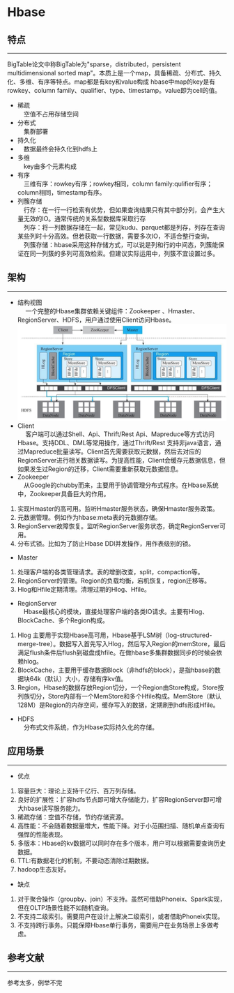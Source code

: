 # Hbase 
## 特点
---
BigTable论文中称BigTable为"sparse，distributed，persistent multidimensional sorted map"。本质上是一个map，具备稀疏、分布式、持久化、多维、有序等特点。map都是有key和value构成
hbase中map的key是有rowkey、column family、qualifier、type、timestamp。value即为cell的值。

+ 稀疏  
  &emsp;空值不占用存储空间
+ 分布式  
  &emsp;集群部署
+ 持久化
+ &emsp;数据最终会持久化到hdfs上  
+ 多维  
  &emsp;key由多个元素构成
+ 有序  
  &emsp;三维有序：rowkey有序；rowkey相同，column family:qulifier有序；column相同，timestamp有序。
+ 列簇存储  
  &emsp;行存：在一行一行检索有优势，但如果查询结果只有其中部分列，会产生大量无效的IO。通常传统的关系型数据库采取行存  
  &emsp;列存：将一列数据存储在一起，常见kudu、parquet都是列存，列存在查询某些列时十分高效。但若获取一行数据，需要多次IO，不适合整行查询。    
  &emsp;列簇存储：hbase采用这种存储方式，可以说是列和行的中间态，列簇能保证在同一列簇的多列可高效检索。但建议实际运用中，列簇不宜设置过多。   
## 架构
---
+ 结构视图  
 &emsp; 一个完整的Hbase集群依赖关键组件：Zookeeper 、Hmaster、RegionServer、HDFS，用户通过使用Client访问Hbase。
  ![图1](./res/hbase-structure.jpg )
+ Client  
&emsp; 客户端可以通过Shell、Api、Thrift/Rest Api、Mapreduce等方式访问Hbase。支持DDL、DML等常用操作，通过Thrift/Rest 支持非java语言，通过Mapreduce批量读写。Client首先需要获取元数据，然后去对应的RegionServer进行相关数据读写。为提高性能，Client会缓存元数据信息，但如果发生过Region的迁移，Client需要重新获取元数据信息。
+ Zookeeper  
&emsp;从Google的chubby而来，主要用于协调管理分布式程序。在Hbase系统中，Zookeeper具备巨大的作用。  
 1. 实现Hmaster的高可用。监听Hmaster服务状态，确保Hmaster服务政策。
  2.  元数据管理。例如作为hbase:meta表的元数据存储。
  3. RegionServer故障恢复。监听RegionServer服务状态，确定RegionServer可用。
  4. 分布式锁。比如为了防止Hbase DDl并发操作，用作表级别的锁。     
+ Master
 1. 处理客户端的各类管理请求。表的增删改查，split，compaction等。
 2. RegionServer的管理。Region的负载均衡，宕机恢复，region迁移等。
 3. Hlog和Hfile定期清理。清理过期的Hlog、Hfile。  
+ RegionServer  
&emsp;Hbase最核心的模块，直接处理客户端的各类IO请求。主要有Hlog、BlockCache、多个Region构成。
 1. Hlog 主要用于实现Hbase高可用，Hbase基于LSM树（log-structured-merge-tree）。数据写入首先写入Hlog，然后写入Region的memStore，最后满足flush条件后flush到磁盘成hfile。在做hbase多集群数据同步的时候会依赖hlog。
 2. BlockCache，主要用于缓存数据Block（非hdfs的block），是指hbase的数据块64k（默认）大小，存储有序kv值。
 3. Region，Hbase的数据存放Region切分，一个Region由Store构成，Store按列族切分，Store内部有一个MemStore和多个Hfile构成。MemStore（默认128M）是Region的内存空间，缓存写入的数据，定期刷到hdfs形成Hfile。
+ HDFS  
&emsp;分布式文件系统，作为Hbase实际持久化的存储。

## 应用场景
---
+ 优点  
 1. 容量巨大：理论上支持千亿行、百万列存储。
 2. 良好的扩展性：扩容hdfs节点即可增大存储能力，扩容RegionServer即可增大hbase读写服务能力。
 3. 稀疏存储：空值不存储，节约存储资源。
 4. 高性能：不会随着数据量增大，性能下降。对于小范围扫描、随机单点查询有强悍的性能表现。
 5. 多版本：Hbase的kv数据可以同时存在多个版本，用户可以根据需要查询历史数据。
 6.  TTL:有数据老化的机制，不要动态清除过期数据。
 7. hadoop生态友好。
+  缺点
 1.  对于聚合操作（groupby、join）不支持。虽然可借助Phoneix、Spark实现，但在OLTP场景性能不如随机查询。
 2. 不支持二级索引。需要用户在设计上解决二级索引，或者借助Phoneix实现。
 3. 不支持跨行事务。只能保障Hbase单行事务，需要用户在业务场景上多做考虑。
 
## 参考文献
---

参考太多，例举不完
